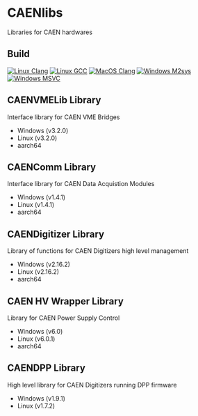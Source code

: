 # CAENlibs
Libraries for CAEN hardwares

## Build
[![Linux Clang](https://github.com/flagarde/CAENlibs/actions/workflows/Linux-Clang.yml/badge.svg)](https://github.com/flagarde/CAENlibs/actions/workflows/Linux-Clang.yml) [![Linux GCC](https://github.com/flagarde/CAENlibs/actions/workflows/Linux-GCC.yml/badge.svg)](https://github.com/flagarde/CAENlibs/actions/workflows/Linux-GCC.yml) [![MacOS Clang](https://github.com/flagarde/CAENlibs/actions/workflows/MacOS-Clang.yml/badge.svg)](https://github.com/flagarde/CAENlibs/actions/workflows/MacOS-Clang.yml) [![Windows M2sys](https://github.com/flagarde/CAENlibs/actions/workflows/Windows-M2sys.yml/badge.svg)](https://github.com/flagarde/CAENlibs/actions/workflows/Windows-M2sys.yml) [![Windows MSVC](https://github.com/flagarde/CAENlibs/actions/workflows/Windows-MSVC.yml/badge.svg)](https://github.com/flagarde/CAENlibs/actions/workflows/Windows-MSVC.yml)

## CAENVMELib Library
Interface library for CAEN VME Bridges

* Windows (v3.2.0)
* Linux (v3.2.0)
* aarch64 

## CAENComm Library
Interface library for CAEN Data Acquistion Modules

* Windows (v1.4.1)
* Linux (v1.4.1)
* aarch64 

## CAENDigitizer Library
Library of functions for CAEN Digitizers high level management

* Windows (v2.16.2)
* Linux (v2.16.2)
* aarch64 

## CAEN HV Wrapper Library
Library for CAEN Power Supply Control

* Windows (v6.0)
* Linux (v6.0.1)
* aarch64

## CAENDPP Library
High level library for CAEN Digitizers running DPP firmware

* Windows (v1.9.1)
* Linux (v1.7.2) 
